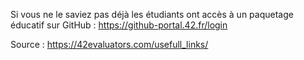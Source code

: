 Si vous ne le saviez pas déjà les étudiants ont accès à un paquetage éducatif sur GitHub :
https://github-portal.42.fr/login

Source : https://42evaluators.com/usefull_links/
